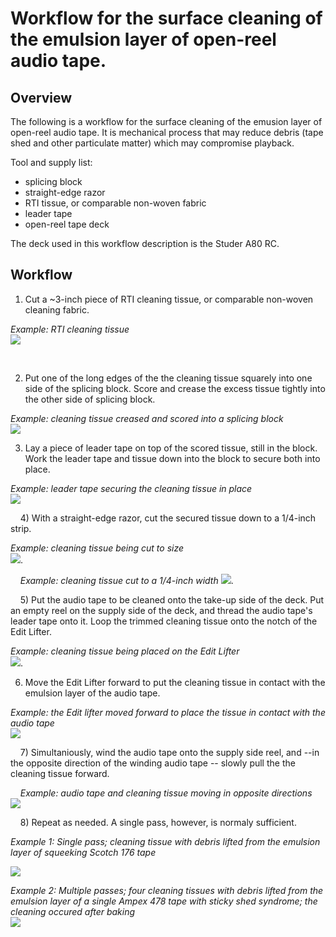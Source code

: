 
# Workflow for the surface cleaning of the emulsion layer of open-reel audio tape.

## Overview

The following is a workflow for the surface cleaning of the emusion layer of open-reel audio tape. It is mechanical process that may reduce debris (tape shed and other particulate matter) which may compromise playback. 

Tool and supply list:

  * splicing block  
  * straight-edge razor  
  * RTI tissue, or comparable non-woven fabric  
  * leader tape  
  * open-reel tape deck

  
  
The deck used in this workflow description is the Studer A80 RC.    

  
## Workflow
   
1)  Cut a ~3-inch piece of RTI cleaning tissue, or comparable non-woven cleaning fabric.  

*Example: RTI cleaning tissue*  
![](emulsion_1.jpg)

      

2)  Put one of the long edges of the the cleaning tissue squarely into one side of the splicing block.  Score and crease the excess tissue tightly into the other side of splicing block.  

*Example: cleaning tissue creased and scored into a splicing block*  
![](emulsion_2a.jpg)  
  
  
3)  Lay a piece of leader tape on top of the scored tissue, still in the block.   Work the leader tape and tissue down into the block to secure both into place.  

*Example: leader tape securing the cleaning tissue in place*  
![](emulsion_3.jpg) 
  
  
      
4)  With a straight-edge razor, cut the secured tissue down to a 1/4-inch strip.  

*Example: cleaning tissue being cut to size*  
![](emulsion_4.jpg).  

      
*Example: cleaning tissue cut to a 1/4-inch width* 
![](emulsion_4.5.jpg).  

      
5)  Put the audio tape to be cleaned onto the take-up side of the deck.  Put an empty reel on the supply side of the deck, and thread the audio tape's leader tape onto it.  Loop the trimmed cleaning tissue onto the notch of the Edit Lifter.  

*Example: cleaning tissue being placed on the Edit Lifter*  
![](emulsion_5.jpg).  

  
  
6)  Move the Edit Lifter forward to put the cleaning tissue in contact with the emulsion layer of the audio tape.  

*Example: the Edit lifter moved forward to place the tissue in contact with the audio tape*  
![](emulsion_6a.jpg)

      
7)  Simultaniously, wind the audio tape onto the supply side reel, and --in the opposite direction of the winding audio tape -- slowly pull the the cleaning tissue forward.  

      
*Example: audio tape and cleaning tissue moving in opposite directions*  
![](emulsion_7.jpg)  

      
8)  Repeat as needed.  A single pass, however, is normaly sufficient.  

*Example 1: Single pass; cleaning tissue with debris lifted from the emulsion layer of squeeking Scotch 176 tape*  
  
  
![](emulsion_8a.jpg)

*Example 2: Multiple passes; four cleaning tissues with debris lifted from the emulsion layer of a single Ampex 478 tape with sticky shed syndrome; the cleaning occured after baking*  
![](emulsion_9.jpg)  



